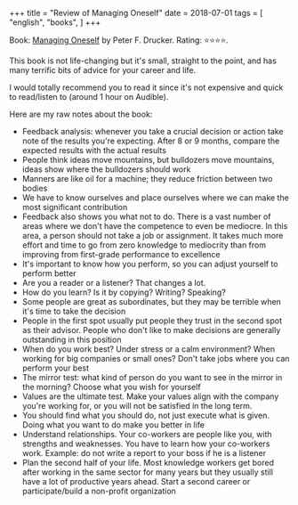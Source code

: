 +++
title = "Review of Managing Oneself"
date = 2018-07-01
tags = [
    "english",
    "books",
]
+++

Book: [Managing Oneself](https://www.goodreads.com/book/show/2477223) by Peter F. Drucker. Rating: ⭐️⭐️⭐️⭐️.

This book is not life-changing but it's small, straight to the point, and has many terrific bits of advice for your career and life.

I would totally recommend you to read it since it's not expensive and quick to read/listen to (around 1 hour on Audible).

Here are my raw notes about the book:

- Feedback analysis: whenever you take a crucial decision or action take note of
  the results you're expecting. After 8 or 9 months, compare the expected
  results with the actual results
- People think ideas move mountains, but bulldozers move mountains, ideas show
  where the bulldozers should work
- Manners are like oil for a machine; they reduce friction between two bodies
- We have to know ourselves and place ourselves where we can make the most
  significant contribution
- Feedback also shows you what not to do. There is a vast number of areas where
  we don't have the competence to even be mediocre. In this area, a person
  should not take a job or assignment. It takes much more effort and time to go
  from zero knowledge to mediocrity than from improving from first-grade
  performance to excellence
- It's important to know how you perform, so you can adjust yourself to perform
  better
- Are you a reader or a listener? That changes a lot.
- How do you learn? Is it by copying? Writing? Speaking?
- Some people are great as subordinates, but they may be terrible when it's time
  to take the decision
- People in the first spot usually put people they trust in the second spot as
  their advisor. People who don't like to make decisions are generally
  outstanding in this position
- When do you work best? Under stress or a calm environment? When working for
  big companies or small ones? Don't take jobs where you can perform your best
- The mirror test: what kind of person do you want to see in the mirror in the
  morning? Choose what you wish for yourself
- Values are the ultimate test. Make your values align with the company you're
  working for, or you will not be satisfied in the long term.
- You should find what you should do, not just execute what is given. Doing what
  you want to do make you better in life
- Understand relationships. Your co-workers are people like you, with strengths
  and weaknesses. You have to learn how your co-workers work. Example: do not
  write a report to your boss if he is a listener
- Plan the second half of your life. Most knowledge workers get bored after
  working in the same sector for many years but they usually still have a lot of
  productive years ahead. Start a second career or participate/build a
  non-profit organization

